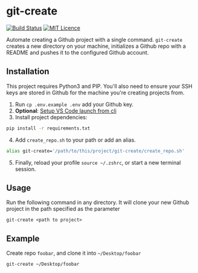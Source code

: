 # git-create

[![Build Status](https://travis-ci.org/Justintime50/git-create.svg?branch=master)](https://travis-ci.org/Justintime50/git-create)
[![MIT Licence](https://badges.frapsoft.com/os/mit/mit.svg?v=103)](https://opensource.org/licenses/mit-license.php)

Automate creating a Github project with a single command. `git-create` creates a new directory on your machine, initializes a Github repo with a README and pushes it to the configured Github account.

## Installation
This project requires Python3 and PIP. You'll also need to ensure your SSH keys are stored in Github for the machine you're creating projects from.

1) Run `cp .env.example .env` add your Github key.
2) **Optional**: [Setup VS Code launch from cli](https://code.visualstudio.com/docs/setup/mac)
3) Install project dependencies:

```bash
pip install -r requirements.txt
```

4) Add `create_repo.sh` to your path or add an alias.

```bash
alias git-create='/path/to/this/project/git-create/create_repo.sh'
```

5) Finally, reload your profile `source ~/.zshrc`, or start a new terminal session.

## Usage
Run the following command in any directory. It will clone your new Github project in the path specified as the parameter
```
git-create <path to project>
```

## Example
Create repo `foobar`, and clone it into `~/Desktop/foobar` 
```
git-create ~/Desktop/foobar
```
